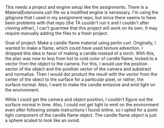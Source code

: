 This needs a project and engine setup like the assignments. There is a MaterialExtensions.ush file so a modified engine is necessary. I'm using the gitignore that I used in my assignment repo, but since there seems to have been problems with that repo (the TA couldn't run it and I couldn't after cloning either), I can't guarntee that this project will work on its own. It may require manually adding the files to a fresh project. 

Goal of project: Make a candle flame material using perlin curl.  Originally, I wanted to make a flame, which could have used texture advection. I dropped this idea in favor of making a candle instead of a torch. With this, the plan was now to lerp from hot to cold color of candle flame, locked to a vector from the object to the camera. For this, I would use the position vector of the object and the position vector of the camera and substract and normalize. Then I would dot product the result with the vector from the center of the obect to the surface for a particular pixel, or rather, the surface normal. Also, I want to make the candle emissive and emit light on the environment.

While I could get the camera and object position, I couldn't figure out the surface normal in time. Also, I could not get light to emit on the environment even after following simple instructions I found online, so I opted for a point light component of the candle flame object.
The candle flame object is just a sphere scaled to look like an ovoid.
